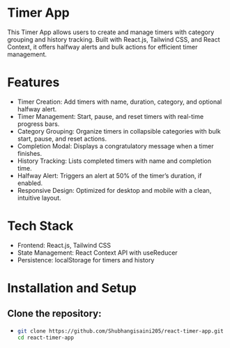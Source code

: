 # Timer App

This Timer App allows users to create and manage timers with category grouping and history tracking. Built with React.js, Tailwind CSS, and React Context, it offers halfway alerts and bulk actions for efficient timer management.

# Features
* Timer Creation: Add timers with name, duration, category, and optional halfway alert.
* Timer Management: Start, pause, and reset timers with real-time progress bars.
* Category Grouping: Organize timers in collapsible categories with bulk start, pause, and reset actions.
* Completion Modal: Displays a congratulatory message when a timer finishes.
* History Tracking: Lists completed timers with name and completion time.
* Halfway Alert: Triggers an alert at 50% of the timer’s duration, if enabled.
* Responsive Design: Optimized for desktop and mobile with a clean, intuitive layout.

# Tech Stack
* Frontend: React.js, Tailwind CSS
* State Management: React Context API with useReducer
* Persistence: localStorage for timers and history


# Installation and Setup
## Clone the repository:
* ```bash
  git clone https://github.com/Shubhangisaini205/react-timer-app.git
  cd react-timer-app
